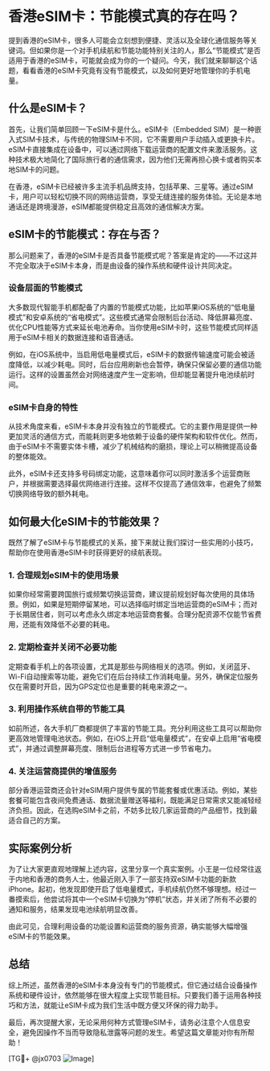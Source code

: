 # 香港eSIM卡：节能模式真的存在吗？

提到香港的eSIM卡，很多人可能会立刻想到便捷、灵活以及全球化通信服务等关键词。但如果你是一个对手机续航和节能功能特别关注的人，那么“节能模式”是否适用于香港的eSIM卡，可能就会成为你的一个疑问。今天，我们就来聊聊这个话题，看看香港的eSIM卡究竟有没有节能模式，以及如何更好地管理你的手机电量。

## 什么是eSIM卡？

首先，让我们简单回顾一下eSIM卡是什么。eSIM卡（Embedded SIM）是一种嵌入式SIM卡技术，与传统的物理SIM卡不同，它不需要用户手动插入或更换卡片。eSIM卡直接集成在设备中，可以通过网络下载运营商的配置文件来激活服务。这种技术极大地简化了国际旅行者的通信需求，因为他们无需再担心换卡或者购买本地SIM卡的问题。

在香港，eSIM卡已经被许多主流手机品牌支持，包括苹果、三星等。通过eSIM卡，用户可以轻松切换不同的网络运营商，享受无缝连接的服务体验。无论是本地通话还是跨境漫游，eSIM都能提供稳定且高效的通信解决方案。

## eSIM卡的节能模式：存在与否？

那么问题来了，香港的eSIM卡是否具备节能模式呢？答案是肯定的——不过这并不完全取决于eSIM卡本身，而是由设备的操作系统和硬件设计共同决定。

### 设备层面的节能模式

大多数现代智能手机都配备了内置的节能模式功能，比如苹果iOS系统的“低电量模式”和安卓系统的“省电模式”。这些模式通常会限制后台活动、降低屏幕亮度、优化CPU性能等方式来延长电池寿命。当你使用eSIM卡时，这些节能模式同样适用于eSIM卡相关的数据连接和语音通话。

例如，在iOS系统中，当启用低电量模式后，eSIM卡的数据传输速度可能会被适度降低，以减少耗电。同时，后台应用刷新也会暂停，确保只保留必要的通信功能运行。这样的设置虽然会对网络速度产生一定影响，但却能显著提升电池续航时间。

### eSIM卡自身的特性

从技术角度来看，eSIM卡本身并没有独立的节能模式。它的主要作用是提供一种更加灵活的通信方式，而能耗则更多地依赖于设备的硬件架构和软件优化。然而，由于eSIM卡不需要实体卡槽，减少了机械结构的磨损，理论上可以稍微提高设备的整体能效。

此外，eSIM卡还支持多号码绑定功能，这意味着你可以同时激活多个运营商账户，并根据需要选择最优网络进行连接。这样不仅提高了通信效率，也避免了频繁切换网络导致的额外耗电。

## 如何最大化eSIM卡的节能效果？

既然了解了eSIM卡与节能模式的关系，接下来就让我们探讨一些实用的小技巧，帮助你在使用香港eSIM卡时获得更好的续航表现。

### 1. 合理规划eSIM卡的使用场景

如果你经常需要跨国旅行或频繁切换运营商，建议提前规划好每次使用的具体场景。例如，如果是短期停留某地，可以选择临时绑定当地运营商的eSIM卡；而对于长期居住者，则可以考虑永久绑定本地运营商套餐。合理分配资源不仅能节省费用，还能有效降低不必要的耗电。

### 2. 定期检查并关闭不必要功能

定期查看手机上的各项设置，尤其是那些与网络相关的选项。例如，关闭蓝牙、Wi-Fi自动搜索等功能，避免它们在后台持续工作消耗电量。另外，确保定位服务仅在需要时开启，因为GPS定位也是重要的耗电来源之一。

### 3. 利用操作系统自带的节能工具

如前所述，各大手机厂商都提供了丰富的节能工具。充分利用这些工具可以帮助你更高效地管理电池状态。例如，在iOS上开启“低电量模式”，在安卓上启用“省电模式”，并通过调整屏幕亮度、限制后台进程等方式进一步节省电力。

### 4. 关注运营商提供的增值服务

部分香港运营商还会针对eSIM用户提供专属的节能套餐或优惠活动。例如，某些套餐可能包含夜间免费通话、数据流量赠送等福利，既能满足日常需求又能减轻经济负担。因此，在选购eSIM卡之前，不妨多比较几家运营商的产品细节，找到最适合自己的方案。

## 实际案例分析

为了让大家更直观地理解上述内容，这里分享一个真实案例。小王是一位经常往返于内地和香港的商务人士，他最近刚入手了一部支持双eSIM卡功能的新款iPhone。起初，他发现即使开启了低电量模式，手机续航仍然不够理想。经过一番摸索后，他尝试将其中一个eSIM卡切换为“停机”状态，并关闭了所有不必要的通知和服务，结果发现电池续航明显改善。

由此可见，合理利用设备的功能设置和运营商的服务资源，确实能够大幅增强eSIM卡的节能效果。

## 总结

综上所述，虽然香港的eSIM卡本身没有专门的节能模式，但它通过结合设备操作系统和硬件设计，依然能够在很大程度上实现节能目标。只要我们善于运用各种技巧和方法，就能让eSIM卡成为我们生活中既方便又环保的得力助手。

最后，再次提醒大家，无论采用何种方式管理eSIM卡，请务必注意个人信息安全，避免因操作不当而导致隐私泄露等问题的发生。希望这篇文章能对你有所帮助！

[TG💪+ @jx0703 ![Image](https://github.com/user-attachments/assets/dbca1d08-cadb-493c-b0ec-ad6f7a83f270)]